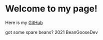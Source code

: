<h1>Welcome to my page!</h1>

<p>Here is my <a href="https://www.github.com/beangoosedev">GitHub</a></p>
<p>got some spare beans? 2021 BeanGooseDev</p>
